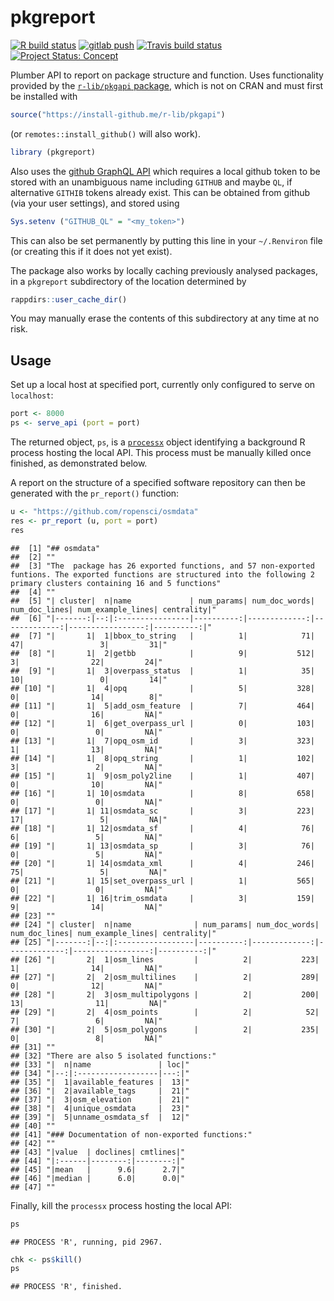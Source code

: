 # pkgreport

<!-- badges: start -->

[![R build
status](https://github.com/mpadge/pkgreport/workflows/R-CMD-check/badge.svg)](https://github.com/mpadge/pkgreport/actions?query=workflow%3AR-CMD-check)
[![gitlab
push](https://github.com/mpadge/pkgreport/workflows/push-to-gitlab/badge.svg)](https://github.com/mpadge/pkgreport/actions?query=workflow%3Apush-to-gitlab)
[![Travis build
status](https://travis-ci.org/mpadge/pkgreport.svg?branch=master)](https://travis-ci.org/mpadge/pkgreport)
[![Project Status:
Concept](https://www.repostatus.org/badges/latest/concept.svg)](https://www.repostatus.org/#concept)
<!-- badges: end -->

Plumber API to report on package structure and function. Uses
functionality provided by the [`r-lib/pkgapi`
package](https://github.com/r-lib/pkgapi), which is not on CRAN and must
first be installed with

``` r
source("https://install-github.me/r-lib/pkgapi")
```

(or `remotes::install_github()` will also work).

``` r
library (pkgreport)
```

Also uses the [github GraphQL API](https://developer.github.com/v4)
which requires a local github token to be stored with an unambiguous
name including `GITHUB` and maybe `QL`, if alternative `GITHIB` tokens
already exist. This can be obtained from github (via your user
settings), and stored using

``` r
Sys.setenv ("GITHUB_QL" = "<my_token>")
```

This can also be set permanently by putting this line in your
`~/.Renviron` file (or creating this if it does not yet exist).

The package also works by locally caching previously analysed packages,
in a `pkgreport` subdirectory of the location determined by

``` r
rappdirs::user_cache_dir()
```

You may manually erase the contents of this subdirectory at any time at
no risk.

## Usage

Set up a local host at specified port, currently only configured to
serve on `localhost`:

``` r
port <- 8000
ps <- serve_api (port = port)
```

The returned object, `ps`, is a
[`processx`](https://github.com/r-lib/processx) object identifying a
background R process hosting the local API. This process must be
manually killed once finished, as demonstrated below.

A report on the structure of a specified software repository can then be
generated with the `pr_report()` function:

``` r
u <- "https://github.com/ropensci/osmdata"
res <- pr_report (u, port = port)
res
```

    ##  [1] "## osmdata"                                                                                                                                                                     
    ##  [2] ""                                                                                                                                                                               
    ##  [3] "The  package has 26 exported functions, and 57 non-exported funtions. The exported functions are structured into the following 2 primary clusters containing 16 and 5 functions"
    ##  [4] ""                                                                                                                                                                               
    ##  [5] "| cluster|  n|name             | num_params| num_doc_words| num_doc_lines| num_example_lines| centrality|"                                                                      
    ##  [6] "|-------:|--:|:----------------|----------:|-------------:|-------------:|-----------------:|----------:|"                                                                      
    ##  [7] "|       1|  1|bbox_to_string   |          1|            71|            47|                 3|         31|"                                                                      
    ##  [8] "|       1|  2|getbb            |          9|           512|             3|                22|         24|"                                                                      
    ##  [9] "|       1|  3|overpass_status  |          1|            35|            10|                 0|         14|"                                                                      
    ## [10] "|       1|  4|opq              |          5|           328|             0|                14|          8|"                                                                      
    ## [11] "|       1|  5|add_osm_feature  |          7|           464|             0|                16|         NA|"                                                                      
    ## [12] "|       1|  6|get_overpass_url |          0|           103|             0|                 0|         NA|"                                                                      
    ## [13] "|       1|  7|opq_osm_id       |          3|           323|             1|                13|         NA|"                                                                      
    ## [14] "|       1|  8|opq_string       |          1|           102|             3|                 2|         NA|"                                                                      
    ## [15] "|       1|  9|osm_poly2line    |          1|           407|             0|                10|         NA|"                                                                      
    ## [16] "|       1| 10|osmdata          |          8|           658|             0|                 0|         NA|"                                                                      
    ## [17] "|       1| 11|osmdata_sc       |          3|           223|            17|                 5|         NA|"                                                                      
    ## [18] "|       1| 12|osmdata_sf       |          4|            76|             6|                 5|         NA|"                                                                      
    ## [19] "|       1| 13|osmdata_sp       |          3|            76|             0|                 5|         NA|"                                                                      
    ## [20] "|       1| 14|osmdata_xml      |          4|           246|            75|                 5|         NA|"                                                                      
    ## [21] "|       1| 15|set_overpass_url |          1|           565|             0|                 0|         NA|"                                                                      
    ## [22] "|       1| 16|trim_osmdata     |          3|           159|             9|                14|         NA|"                                                                      
    ## [23] ""                                                                                                                                                                               
    ## [24] "| cluster|  n|name              | num_params| num_doc_words| num_doc_lines| num_example_lines| centrality|"                                                                     
    ## [25] "|-------:|--:|:-----------------|----------:|-------------:|-------------:|-----------------:|----------:|"                                                                     
    ## [26] "|       2|  1|osm_lines         |          2|           223|             1|                14|         NA|"                                                                     
    ## [27] "|       2|  2|osm_multilines    |          2|           289|             0|                12|         NA|"                                                                     
    ## [28] "|       2|  3|osm_multipolygons |          2|           200|            13|                11|         NA|"                                                                     
    ## [29] "|       2|  4|osm_points        |          2|            52|             7|                 6|         NA|"                                                                     
    ## [30] "|       2|  5|osm_polygons      |          2|           235|             0|                 8|         NA|"                                                                     
    ## [31] ""                                                                                                                                                                               
    ## [32] "There are also 5 isolated functions:"                                                                                                                                           
    ## [33] "|  n|name               | loc|"                                                                                                                                                 
    ## [34] "|--:|:------------------|---:|"                                                                                                                                                 
    ## [35] "|  1|available_features |  13|"                                                                                                                                                 
    ## [36] "|  2|available_tags     |  21|"                                                                                                                                                 
    ## [37] "|  3|osm_elevation      |  21|"                                                                                                                                                 
    ## [38] "|  4|unique_osmdata     |  23|"                                                                                                                                                 
    ## [39] "|  5|unname_osmdata_sf  |  12|"                                                                                                                                                 
    ## [40] ""                                                                                                                                                                               
    ## [41] "### Documentation of non-exported functions:"                                                                                                                                   
    ## [42] ""                                                                                                                                                                               
    ## [43] "|value  | doclines| cmtlines|"                                                                                                                                                  
    ## [44] "|:------|--------:|--------:|"                                                                                                                                                  
    ## [45] "|mean   |      9.6|      2.7|"                                                                                                                                                  
    ## [46] "|median |      6.0|      0.0|"                                                                                                                                                  
    ## [47] ""

Finally, kill the `processx` process hosting the local API:

``` r
ps
```

    ## PROCESS 'R', running, pid 2967.

``` r
chk <- ps$kill()
ps
```

    ## PROCESS 'R', finished.
